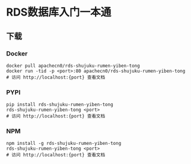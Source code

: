 # RDS数据库入门一本通

## 下载

### Docker

```
docker pull apachecn0/rds-shujuku-rumen-yiben-tong
docker run -tid -p <port>:80 apachecn0/rds-shujuku-rumen-yiben-tong
# 访问 http://localhost:{port} 查看文档
```

### PYPI

```
pip install rds-shujuku-rumen-yiben-tong
rds-shujuku-rumen-yiben-tong <port>
# 访问 http://localhost:{port} 查看文档
```

### NPM

```
npm install -g rds-shujuku-rumen-yiben-tong
rds-shujuku-rumen-yiben-tong <port>
# 访问 http://localhost:{port} 查看文档
```